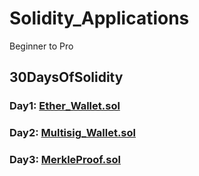 # Solidity_Applications
Beginner to Pro

## 30DaysOfSolidity

### Day1: [Ether_Wallet.sol](https://github.com/hellosumitg/Solidity-Applications/blob/main/Ether_Wallet.sol)
### Day2: [Multisig_Wallet.sol](https://github.com/hellosumitg/Solidity-Applications/blob/main/Multisig_Wallet.sol)
### Day3: [MerkleProof.sol](https://github.com/hellosumitg/Solidity-Applications/blob/main/MerkleProof.sol)
